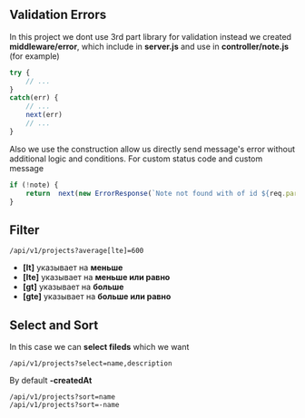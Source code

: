 ## Validation Errors
In this project we dont use 3rd part library for validation instead we created **middleware/error**, which include in **server.js** and use in **controller/note.js** (for example) 
```js
try {
    // ...
}
catch(err) {
    // ...
    next(err)
    // ...
} 
```
Also we use the construction allow us directly send message's error without additional logic and conditions. For custom status code and custom message
```js
if (!note) {
    return	next(new ErrorResponse(`Note not found with of id ${req.params.id}`, 404))
}
```

## Filter
```
/api/v1/projects?average[lte]=600
```
- **[lt]** указывает на **меньше**
- **[lte]** указывает на **меньше или равно**
- **[gt]** указывает на **больше**
- **[gte]** указывает на **больше или равно**

## Select and Sort
In this case we can **select fileds** which we want
```
/api/v1/projects?select=name,description
```
By default **-createdAt**
```
/api/v1/projects?sort=name
/api/v1/projects?sort=-name
```